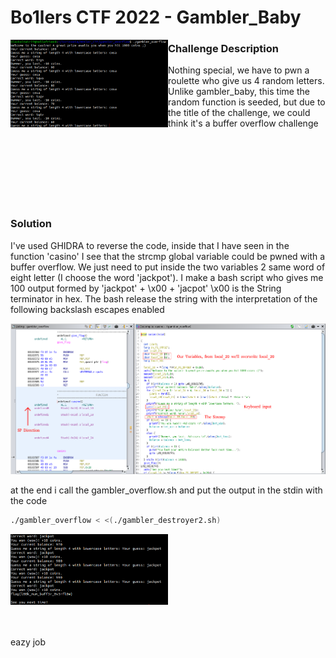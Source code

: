 # Bo1lers CTF 2022 - Gambler_Baby


<img src="https://github.com/FrancescoPaterna/writeups/blob/a59a729114cd43306fca8e131cde191ebe7ef42c/pwn/Bo1lers_Ctf_2022%20-%20Gambler_Overflow/Screenshots/gambler_overflow.png" align="left" width="50%" />

### Challenge Description
Nothing special, 
we have to pwn a roulette who give us 4 random letters.
Unlike gambler_baby, this time the random function is seeded, but due to the title of the challenge, we could think it's a buffer 
overflow challenge
<br><br><br><br><br><br><br><br>




### Solution

I've used GHIDRA to reverse the code, inside that I have seen in the function 'casino' I see that the strcmp global variable
could be pwned with a buffer overflow. We just need to put inside the two variables 2 same word of eight letter
(I choose the word 'jackpot'). 
I make a bash script who gives me 100 output formed by 'jackpot' + \x00 + 'jacpot' 
\x00 is the String terminator in hex. 
The bash release the string with the interpretation of the following backslash escapes enabled

<img src="https://github.com/FrancescoPaterna/writeups/blob/a59a729114cd43306fca8e131cde191ebe7ef42c/pwn/Bo1lers_Ctf_2022%20-%20Gambler_Overflow/Screenshots/ghidra.png"/>



at the end i call the gambler_overflow.sh and put the output in the stdin with the code

```bash
./gambler_overflow < <(./gambler_destroyer2.sh)
```

<img src="https://github.com/FrancescoPaterna/writeups/blob/a59a729114cd43306fca8e131cde191ebe7ef42c/pwn/Bo1lers_Ctf_2022%20-%20Gambler_Overflow/Screenshots/gambler_overflow_pwned.png" width="50%" />

<br><br>
eazy job
